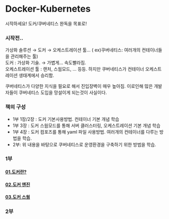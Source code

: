 # Docker-Kubernetes
시작하세요! 도커/쿠버네티스 완독을 목표로!

### 시작전..
가상화 솔루션 → 도커 → 오케스트레이션 툴... ( ex)쿠버네티스: 여러개의 컨테이너들을 관리해주는 툴)  
도커 : 가상화 기술. → 가볍게...  속도빨라짐.  
오케스트레이션 툴 : 랜처, 스웜모드, ... 등등. 하지만 쿠버네티스가 컨테이너 오케스트레이션 생태계에서 승리함.  

쿠버네티스가 다양한 지식을 필요로 해서 진입장벽이 매우 높아짐. 이로인해 많은 개발자들이 쿠버네티스 도입을 망설이게 되는것이 사실이다.  

### 책의 구성

- 1부 1장/2장 : 도커 기본사용방법. 컨테이너 기본 개념 학습
- 1부 3장 : 도커 스웜모드를 통해 서버 클러스터링, 오케스트레이션 기본 개념 학습
- 1부 4장 : 도커 컴포즈를 통해 yaml 파일 사용방법. 여러개의 컨테이너를 다루는 방법을 학습.
- 2부: 위 내용을 바탕으로 쿠버네티스로 운영환경을 구축하기 위한 방법을 학습.

### 1부 
#### [01.도커란?](https://github.com/yuhyerin/Docker-Kubernetes/tree/main/01.%EB%8F%84%EC%BB%A4%EB%9E%80%3F)
#### [02.도커 엔진](https://github.com/yuhyerin/Docker-Kubernetes/blob/main/02.%EB%8F%84%EC%BB%A4%20%EC%97%94%EC%A7%84/Readme.md)
#### [03.도커 스웜](https://github.com/yuhyerin/Docker-Kubernetes/blob/main/03.%EB%8F%84%EC%BB%A4%20%EC%8A%A4%EC%9B%9C/Readme.md)

### 2부
